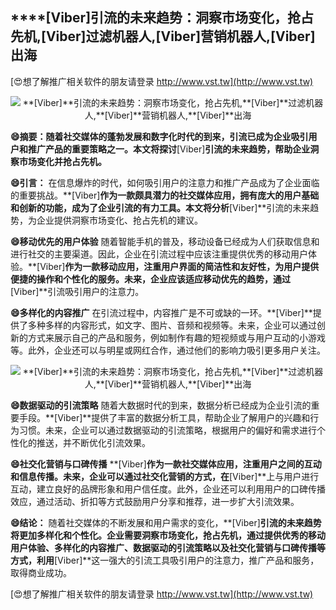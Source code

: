 ## ****[Viber]**引流的未来趋势：洞察市场变化，抢占先机,**[Viber]**过滤机器人,**[Viber]**营销机器人,**[Viber]**出海**

[😍想了解推广相关软件的朋友请登录 http://www.vst.tw](http://www.vst.tw)

 <center><img src="https://vst.tw/MP4/tuiguang/png/5.png" alt="**[Viber]**引流的未来趋势：洞察市场变化，抢占先机,**[Viber]**过滤机器人,**[Viber]**营销机器人,**[Viber]**出海"></center>

**😄摘要：随着社交媒体的蓬勃发展和数字化时代的到来，引流已成为企业吸引用户和推广产品的重要策略之一。本文将探讨**[Viber]**引流的未来趋势，帮助企业洞察市场变化并抢占先机。**

**😄引言：**
在信息爆炸的时代，如何吸引用户的注意力和推广产品成为了企业面临的重要挑战。**[Viber]**作为一款颇具潜力的社交媒体应用，拥有庞大的用户基础和创新的功能，成为了企业引流的有力工具。本文将分析**[Viber]**引流的未来趋势，为企业提供洞察市场变化、抢占先机的建议。

**😄移动优先的用户体验**
随着智能手机的普及，移动设备已经成为人们获取信息和进行社交的主要渠道。因此，企业在引流过程中应该注重提供优秀的移动用户体验。**[Viber]**作为一款移动应用，注重用户界面的简洁性和友好性，为用户提供便捷的操作和个性化的服务。未来，企业应该适应移动优先的趋势，通过**[Viber]**引流吸引用户的注意力。

**😄多样化的内容推广**
在引流过程中，内容推广是不可或缺的一环。**[Viber]**提供了多种多样的内容形式，如文字、图片、音频和视频等。未来，企业可以通过创新的方式来展示自己的产品和服务，例如制作有趣的短视频或与用户互动的小游戏等。此外，企业还可以与明星或网红合作，通过他们的影响力吸引更多用户关注。

 <center><img src="https://vst.tw/MP4/tuiguang/png/7.png" alt="**[Viber]**引流的未来趋势：洞察市场变化，抢占先机,**[Viber]**过滤机器人,**[Viber]**营销机器人,**[Viber]**出海"></center>

**😄数据驱动的引流策略**
随着大数据时代的到来，数据分析已经成为企业引流的重要手段。**[Viber]**提供了丰富的数据分析工具，帮助企业了解用户的兴趣和行为习惯。未来，企业可以通过数据驱动的引流策略，根据用户的偏好和需求进行个性化的推送，并不断优化引流效果。

**😄社交化营销与口碑传播**
**[Viber]**作为一款社交媒体应用，注重用户之间的互动和信息传播。未来，企业可以通过社交化营销的方式，在**[Viber]**上与用户进行互动，建立良好的品牌形象和用户信任度。此外，企业还可以利用用户的口碑传播效应，通过活动、折扣等方式鼓励用户分享和推荐，进一步扩大引流效果。

**😄结论：**
随着社交媒体的不断发展和用户需求的变化，**[Viber]**引流的未来趋势将更加多样化和个性化。企业需要洞察市场变化，抢占先机，通过提供优秀的移动用户体验、多样化的内容推广、数据驱动的引流策略以及社交化营销与口碑传播等方式，利用**[Viber]**这一强大的引流工具吸引用户的注意力，推广产品和服务，取得商业成功。

[😍想了解推广相关软件的朋友请登录 http://www.vst.tw](http://www.vst.tw)



